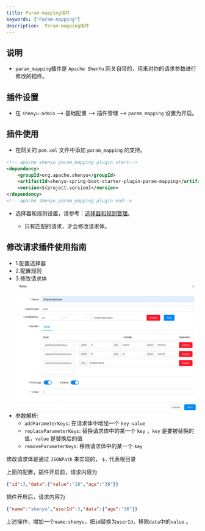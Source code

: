 ```yaml
---
title: Param-mapping插件
keywords: ["Param-mapping"]
description:  Param-mapping插件
---
```


## 说明

* `param_mapping`插件是 `Apache ShenYu` 网关自带的，用来对你的请求参数进行修改的插件。



## 插件设置

- 在 `shenyu-admin` --> 基础配置 --> 插件管理 --> `param_mapping` 设置为开启。

## 插件使用

* 在网关的 `pom.xml` 文件中添加 `param_mapping` 的支持。

```xml
<!-- apache shenyu param_mapping plugin start-->
<dependency>
    <groupId>org.apache.shenyu</groupId>
    <artifactId>shenyu-spring-boot-starter-plugin-param-mapping</artifactId>
    <version>${project.version}</version>
</dependency>
<!-- apache shenyu param_mapping plugin end-->
```

* 选择器和规则设置，请参考：[选择器和规则管理](../../user-guide/admin-usage/selector-and-rule)。

  * 只有匹配的请求，才会修改请求体。

## 修改请求插件使用指南

* 1.配置选择器
* 2.配置规则
* 3.修改请求体
  ![](/img/shenyu/plugin/param-mapping/param-mapping.png)
* 参数解析:
  * `addParameterKeys`: 在请求体中增加一个 `key-value`
  * `replaceParameterKeys`: 替换请求体中的某一个 `key` ，`key` 是要被替换的值，`value` 是替换后的值
  * `removeParameterKeys`: 移除请求体中的某一个 `key`

修改请求体是通过 `JSONPath` 来实现的， `$.` 代表根目录

上面的配置，插件开启前，请求内容为

```json
{"id":3,"data":{"value":"18","age":"36"}}
```

插件开启后，请求内容为

```json
{"name":"shenyu","userId":3,"data":{"age":"36"}}
```

上述操作，增加一个`name:shenyu`，把`id`替换为`userId`，移除`data`中的`value` 。
